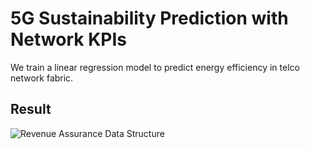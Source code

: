 # 5G Sustainability Prediction with Network KPIs
We train a linear regression model to predict energy efficiency in telco network fabric.
## Result
![Revenue Assurance Data Structure](https://raw.githubusercontent.com/fenar/etc-ai-wrx/main/sustainability/data/sus3.png)<br>

